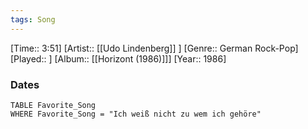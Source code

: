 ```yaml
---
tags: Song  
---
```

[Time:: 3:51]
[Artist:: [[Udo Lindenberg]] ]
[Genre:: German Rock-Pop]
[Played:: ]
[Album:: [[Horizont (1986)]]]
[Year:: 1986]
### Dates
````dataview
TABLE Favorite_Song
WHERE Favorite_Song = "Ich weiß nicht zu wem ich gehöre"
````